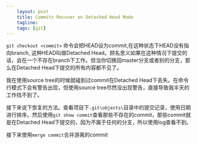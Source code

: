```yaml
---
    layout: post
    title: Commits Recover on Detached Head Mode
    tagline: 
    tags: [git] 
---
```


`git checkout <commit>` 命令会把HEAD设为commit,在这种状态下HEAD没有指向branch, 这种HEAD叫做Detached Head。顾名思义如果在这种情况下提交的话，会在一个不存在branch下工作。但当你切换回master分支或者别的分支，那么在Detached Head下提交的所有内容都不见了。

我在使用source tree的时候就碰到过commit在Detached Head下丢失。在命令行模式下会有警告出现，但使用source tree尽然没出现警告，直接导致我半天的工作找不到了。



接下来说下恢复的方法。查看项目下`.git\objects\`目录中的提交记录，使用日期进行排序。然后使用`git show commit`查看那些不存在的commit，那些commit就是在Detached Head下提交的，因为不属于任何的分支，所以使用log查看不到。

接下来使用`merge commit`合并游离的commit 
 